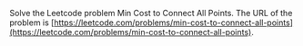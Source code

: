 Solve the Leetcode problem Min Cost to Connect All Points.
The URL of the problem is [https://leetcode.com/problems/min-cost-to-connect-all-points](https://leetcode.com/problems/min-cost-to-connect-all-points).
